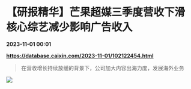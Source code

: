 # 【研报精华】芒果超媒三季度营收下滑 核心综艺减少影响广告收入

**2023-11-01 00:01**

**https://database.caixin.com/2023-11-01/102122454.html**

> 在营收增长持续放缓的背景下，公司加大内容出海力度，发展海外业务

  

![](https://img.caixin.com/2023-11-01/169879577929241_840_560.png)